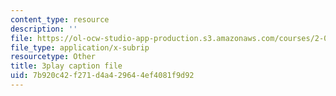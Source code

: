 ```yaml
---
content_type: resource
description: ''
file: https://ol-ocw-studio-app-production.s3.amazonaws.com/courses/2-003sc-engineering-dynamics-fall-2011/7b920c42f271d4a429644ef4081f9d92_lFedznDnPZc.srt
file_type: application/x-subrip
resourcetype: Other
title: 3play caption file
uid: 7b920c42-f271-d4a4-2964-4ef4081f9d92
---
```

